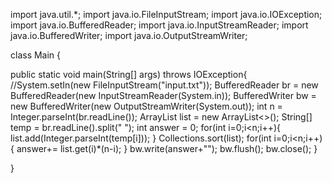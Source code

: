 import java.util.*;
import java.io.FileInputStream;
import java.io.IOException;
import java.io.BufferedReader;
import java.io.InputStreamReader;
import java.io.BufferedWriter;
import java.io.OutputStreamWriter;



class Main {

  public static void main(String[] args) throws IOException{
    //System.setIn(new FileInputStream("input.txt"));
    BufferedReader br = new BufferedReader(new InputStreamReader(System.in));
    BufferedWriter bw = new BufferedWriter(new OutputStreamWriter(System.out));
    int n = Integer.parseInt(br.readLine());
    ArrayList<Integer> list = new ArrayList<>();
    String[] temp = br.readLine().split(" ");
    int answer = 0;
    for(int i=0;i<n;i++){
      list.add(Integer.parseInt(temp[i]));
    }
    Collections.sort(list);
    for(int i=0;i<n;i++){
      answer+= list.get(i)*(n-i);
    }
    bw.write(answer+"");
    bw.flush();
    bw.close();
  }

}
